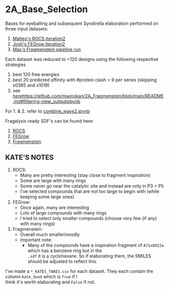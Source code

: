 # 2A_Base_Selection

Bases for eyeballing and subsequent Syndirella elaboration performed on three input datasets:

1. [Matteo's ROCS iteration2](https://github.com/matteoferla/EV-A71-2A-elaborations)
2. [Josh's FEGrow iteration2](https://github.com/jthorton/EV-A71-2A-elaborations)
3. [Max's Fragmenstein pipeline run](https://github.com/mwinokan/2A_Fragmenstein)

Each dataset was reduced to <120 designs using the following respective strategies

1. best 120 free energies
2. best 20 predicted affinity with #protein clash < 9 per series (skipping x0365 and x1019)
3. see [here](https://github.com/mwinokan/2A_Fragmenstein/blob/main/README.md#filtering-view_outputsipynb)https://github.com/mwinokan/2A_Fragmenstein/blob/main/README.md#filtering-view_outputsipynb

For 1. & 2. refer to [combine_wave2.ipynb](https://github.com/mwinokan/2A_Base_Selection/blob/main/combine_wave2.ipynb)

Fragalysis ready SDF's can be found here:

1. [ROCS](https://github.com/mwinokan/2A_Base_Selection/blob/main/filtered_2A_iter2_ROCS_fragalysis.sdf)
2. [FEGrow](https://github.com/mwinokan/2A_Base_Selection/blob/main/filtered_2A_iter2_fegrow_top120_fragalysis.sdf)
3. [Fragmenstein](https://github.com/mwinokan/2A_Base_Selection/blob/main/filtered_2A_iter2_MW_Fragmenstein_fragalysis.sdf)

## KATE'S NOTES

1. ROCS:
   - Many are pretty interesting (stay close to fragment inspiration)
   - Some are large with many rings
   - Some never go near the catalytic site and instead are only in P3 + P5
   - I've selected compounds that are not too large to begin with (while keeping some large ones)
2. FEGrow:
   - Once again, many are interesting
   - Lots of large compounds with many rings
   - I tried to select only smaller compounds (choose very few (if any) with many rings)
3. Fragmenstein:
   - Overall much smaller/noodly
   - Important note:
     - Many of the compounds have a inspiration fragment of `A71x0922a` which has a benzene ring but in the <br />  `.sdf` it is a cyclohexane. So if elaborating them, the SMILES should be adjusted to reflect this.

I've made a `*_KATES_TAKES.csv` for each dataset. They each contain the column `Kate_Good` which is `True` if I <br /> think it's worth elaborating and `False` if not. 